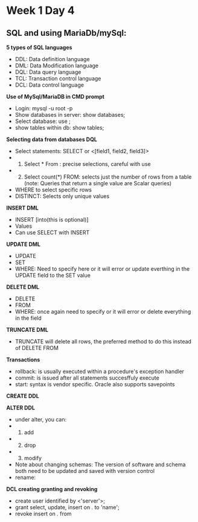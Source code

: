 # Week 1 Day 4

## SQL and using MariaDb/mySql:

**5 types of SQL languages**
 - DDL: Data definition language
 - DML: Data Modification language
 - DQL: Data query language
 - TCL: Transaction control language
 - DCL: Data control language

**Use of MySql/MariaDB in CMD prompt**
 - Login: mysql -u root -p
 - Show databases in server: show databases;
 - Select database: use <name of db>;
 - show tables within db: show tables;

**Selecting data from databases DQL**
 - Select statements: SELECT <field> or <[field1, field2, field3]>
 - 1. Select * From <field> : precise selections, careful with use
 - 2. Select count(*) FROM: selects just the number of rows from a table (note: Queries that return a single value are Scalar queries)
 - WHERE <field or conditional> to select specific rows
 - DISTINCT: Selects only unique values

**INSERT DML**
 - INSERT [into(this is optional)]
 - Values
 - Can use SELECT with INSERT

**UPDATE DML**
 - UPDATE <field>
 - SET <values>
 - WHERE: Need to specify here or it will error or update everthing in the UPDATE field to the SET value

**DELETE DML**
 - DELETE
 - FROM <field>
 - WHERE: once again need to specify or it will error or delete everything in the field

**TRUNCATE DML**
 - TRUNCATE will delete all rows, the preferred method to do this instead of DELETE FROM

**Transactions**
 - rollback: is usually executed within a procedure's exception handler
 - commit: is issued after all statements succesffuly execute
 - start: syntax is vendor specific. Oracle also supports savepoints

**CREATE DDL**

**ALTER DDL**
 - under alter, you can: 
 - 1. add
 - 2. drop
 - 3. modify
 - Note about changing schemas: The version of software and schema both need to be updated and saved with version control
 - rename:

**DCL creating granting and revoking**
 - create user <name> identified by <'server'>;
 - grant select, update, insert on *.* to 'name';
 - revoke insert on *.* from 

